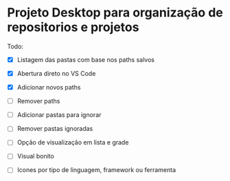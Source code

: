 # Projeto Desktop para organização de repositorios e projetos

Todo:
 - [x] Listagem das pastas com base nos paths salvos
 - [x] Abertura direto no VS Code
 - [x] Adicionar novos paths
 - [ ] Remover paths
 - [ ] Adicionar pastas para ignorar
 - [ ] Remover pastas ignoradas
 - [ ] Opção de visualização em lista e grade
 - [ ] Visual bonito
 - [ ] Icones por tipo de linguagem, framework ou ferramenta



